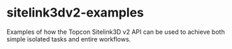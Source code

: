 # sitelink3dv2-examples
Examples of how the Topcon Sitelink3D v2 API can be used to achieve both simple isolated tasks and entire workflows.
